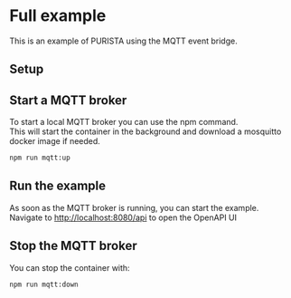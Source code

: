 # Full example

This is an example of PURISTA using the MQTT event bridge.  

## Setup

## Start a MQTT broker

To start a local MQTT broker you can use the npm command.  
This will start the container in the background and download a mosquitto docker image if needed.

```bash
npm run mqtt:up

```

## Run the example

As soon as the MQTT broker is running, you can start the example.  
Navigate to [http://localhost:8080/api](http://localhost:8080/api) to open the OpenAPI UI

## Stop the MQTT broker

You can stop the container with:

```bash
npm run mqtt:down

```
